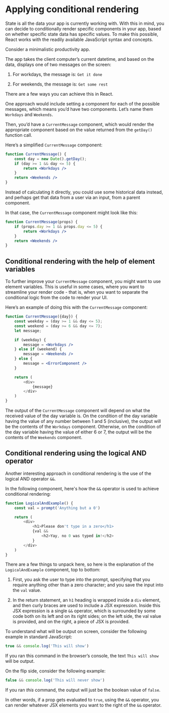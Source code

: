 # Applying conditional rendering

State is all the data your app is currently working with. With this in mind, you can decide to conditionally render specific components in your app, based on whether specific state data has specific values. To make this possible, React works with the readily available JavaScript syntax and concepts.

Consider a minimalistic productivity app.

The app takes the client computer’s current datetime, and based on the data, displays one of two messages on the screen:

1. For workdays, the message is: `Get it done`

2. For weekends, the message is: `Get some rest`

There are a few ways you can achieve this in React.

One approach would include setting a component for each of the possible messages, which means you’d have two components. Let’s name them `Workdays` and `Weekends`.

Then, you’d have a `CurrentMessage` component, which would render the appropriate component based on the value returned from the `getDay()` function call.

Here’s a simplified `CurrentMessage` component:

```jsx
function CurrentMessage() {
    const day = new Date().getDay();
    if (day >= 1 && day <= 5) {
        return <Workdays />
    }
    return <Weekends />
}
```

Instead of calculating it directly, you could use some historical data instead, and perhaps get that data from a user via an input, from a parent component.

In that case, the `CurrentMessage` component might look like this:

```jsx
function CurrentMessage(props) {
    if (props.day >= 1 && props.day <= 5) {
        return <Workdays />
    }
    return <Weekends />
}
```

## Conditional rendering with the help of element variables

To further improve your `CurrentMessage` component, you might want to use element variables. This is useful in some cases, where you want to streamline your render code - that is, when you want to separate the conditional logic from the code to render your UI.

Here’s an example of doing this with the `CurrentMessage` component:

```jsx
function CurrentMessage({day}) {
    const weekday = (day >= 1 && day <= 5);
    const weekend = (day >= 6 && day <= 7);
    let message;

    if (weekday) {
        message = <Workdays />
    } else if (weekend) {
        message = <Weekends />
    } else {
        message = <ErrorComponent />
    }

    return (
        <div>
            {message}
        </div>
    )
}
```

The output of the `CurrentMessage` component will depend on what the received value of the day variable is. On the condition of the day variable having the value of any number between 1 and 5 (inclusive), the output will be the contents of the `Workdays` component. Otherwise, on the condition of the day variable having the value of either 6 or 7, the output will be the contents of the `Weekends` component.

## Conditional rendering using the logical AND operator

Another interesting approach in conditional rendering is the use of the logical AND operator `&&`.

In the following component, here's how the `&&` operator is used to achieve conditional rendering:

```jsx
function LogicalAndExample() {
    const val = prompt('Anything but a 0')

    return (
        <div>
            <h1>Please don't type in a zero</h1>
            {val &&
                <h2>Yay, no 0 was typed in!</h2>
            }
        </div>
    )
}
```

There are a few things to unpack here, so here is the explanation of the `LogicalAndExample` component, top to bottom:

1. First, you ask the user to type into the prompt, specifying that you require anything other than a zero character; and you save the input into the `val` value.

2. In the return statement, an `h1` heading is wrapped inside a `div` element, and then curly braces are used to include a JSX expression. Inside this JSX expression is a single `&&` operator, which is surrounded by some code both on its left and on its right sides; on the left side, the val value is provided, and on the right, a piece of JSX is provided. 

To understand what will be output on screen, consider the following example in standard JavaScript:

```js
true && console.log('This will show')
```

If you ran this command in the browser’s console, the text `This will show` will be output.

On the flip side, consider the following example:

```js
false && console.log('This will never show')
```

If you ran _this_ command, the output will just be the boolean value of `false`.

In other words, if a prop gets evaluated to `true`, using the `&&` operator, you can render whatever JSX elements you want to the right of the `&&` operator.
